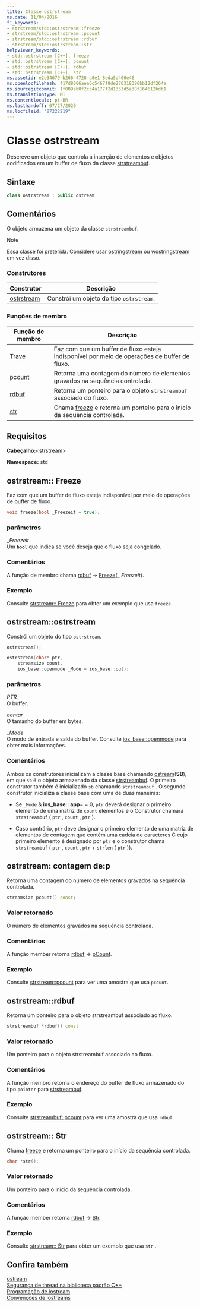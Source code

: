```yaml
---
title: Classe ostrstream
ms.date: 11/04/2016
f1_keywords:
- strstream/std::ostrstream::freeze
- strstream/std::ostrstream::pcount
- strstream/std::ostrstream::rdbuf
- strstream/std::ostrstream::str
helpviewer_keywords:
- std::ostrstream [C++], freeze
- std::ostrstream [C++], pcount
- std::ostrstream [C++], rdbuf
- std::ostrstream [C++], str
ms.assetid: e2e34679-b266-4728-a8e1-8eda5d400e46
ms.openlocfilehash: f17d8006aea6c5467f8de270318386bb12df264a
ms.sourcegitcommit: 1f009ab0f2cc4a177f2d1353d5a38f164612bdb1
ms.translationtype: MT
ms.contentlocale: pt-BR
ms.lasthandoff: 07/27/2020
ms.locfileid: "87222219"
---
```

# <a name="ostrstream-class"></a>Classe ostrstream

Descreve um objeto que controla a inserção de elementos e objetos codificados em um buffer de fluxo da classe [strstreambuf](../standard-library/strstreambuf-class.md).

## <a name="syntax"></a>Sintaxe

```cpp
class ostrstream : public ostream
```

## <a name="remarks"></a>Comentários

O objeto armazena um objeto da classe `strstreambuf`.

> [!NOTE]
> Essa classe foi preterida. Considere usar [ostringstream](../standard-library/sstream-typedefs.md#ostringstream) ou [wostringstream](../standard-library/sstream-typedefs.md#wostringstream) em vez disso.

### <a name="constructors"></a>Construtores

|Construtor|Descrição|
|-|-|
|[ostrstream](#ostrstream)|Constrói um objeto do tipo `ostrstream`.|

### <a name="member-functions"></a>Funções de membro

|Função de membro|Descrição|
|-|-|
|[Trave](#freeze)|Faz com que um buffer de fluxo esteja indisponível por meio de operações de buffer de fluxo.|
|[pcount](#pcount)|Retorna uma contagem do número de elementos gravados na sequência controlada.|
|[rdbuf](#rdbuf)|Retorna um ponteiro para o objeto `strstreambuf` associado do fluxo.|
|[str](#str)|Chama [freeze](../standard-library/strstreambuf-class.md#freeze) e retorna um ponteiro para o início da sequência controlada.|

## <a name="requirements"></a>Requisitos

**Cabeçalho:**\<strstream>

**Namespace:** std

## <a name="ostrstreamfreeze"></a><a name="freeze"></a>ostrstream:: Freeze

Faz com que um buffer de fluxo esteja indisponível por meio de operações de buffer de fluxo.

```cpp
void freeze(bool _Freezeit = true);
```

### <a name="parameters"></a>parâmetros

*_Freezeit*\
Um **`bool`** que indica se você deseja que o fluxo seja congelado.

### <a name="remarks"></a>Comentários

A função de membro chama [rdbuf](#rdbuf)  ->  [Freeze](../standard-library/strstreambuf-class.md#freeze)(_ *Freezeit*).

### <a name="example"></a>Exemplo

Consulte [strstream:: Freeze](../standard-library/strstreambuf-class.md#freeze) para obter um exemplo que usa `freeze` .

## <a name="ostrstreamostrstream"></a><a name="ostrstream"></a>ostrstream::ostrstream

Constrói um objeto do tipo `ostrstream`.

```cpp
ostrstream();

ostrstream(char* ptr,
    streamsize count,
    ios_base::openmode _Mode = ios_base::out);
```

### <a name="parameters"></a>parâmetros

*PTR*\
O buffer.

*contar*\
O tamanho do buffer em bytes.

*_Mode*\
O modo de entrada e saída do buffer. Consulte [ios_base::openmode](../standard-library/ios-base-class.md#openmode) para obter mais informações.

### <a name="remarks"></a>Comentários

Ambos os construtores inicializam a classe base chamando [ostream](../standard-library/ostream-typedefs.md#ostream)(**SB**), em que `sb` é o objeto armazenado da classe [strstreambuf](../standard-library/strstreambuf-class.md). O primeiro construtor também é inicializado `sb` chamando `strstreambuf` . O segundo construtor inicializa a classe base com uma de duas maneiras:

- Se `_Mode`  &  **ios_base:: app**= = 0, `ptr` deverá designar o primeiro elemento de uma matriz de `count` elementos e o Construtor chamará `strstreambuf` ( `ptr` , `count` , `ptr` ).

- Caso contrário, `ptr` deve designar o primeiro elemento de uma matriz de elementos de contagem que contém uma cadeia de caracteres C cujo primeiro elemento é designado por `ptr` e o construtor chama `strstreambuf` ( `ptr` , `count` , `ptr`  +  `strlen` ( `ptr` )).

## <a name="ostrstreampcount"></a><a name="pcount"></a>ostrstream: contagem de:p

Retorna uma contagem do número de elementos gravados na sequência controlada.

```cpp
streamsize pcount() const;
```

### <a name="return-value"></a>Valor retornado

O número de elementos gravados na sequência controlada.

### <a name="remarks"></a>Comentários

A função member retorna [rdbuf](#rdbuf)  ->  [pCount](../standard-library/strstreambuf-class.md#pcount).

### <a name="example"></a>Exemplo

Consulte [strstream::pcount](../standard-library/strstreambuf-class.md#pcount) para ver uma amostra que usa `pcount`.

## <a name="ostrstreamrdbuf"></a><a name="rdbuf"></a>ostrstream::rdbuf

Retorna um ponteiro para o objeto strstreambuf associado ao fluxo.

```cpp
strstreambuf *rdbuf() const
```

### <a name="return-value"></a>Valor retornado

Um ponteiro para o objeto strstreambuf associado ao fluxo.

### <a name="remarks"></a>Comentários

A função membro retorna o endereço do buffer de fluxo armazenado do tipo `pointer` para [strstreambuf](../standard-library/strstreambuf-class.md).

### <a name="example"></a>Exemplo

Consulte [strstreambuf::pcount](../standard-library/strstreambuf-class.md#pcount) para ver uma amostra que usa `rdbuf`.

## <a name="ostrstreamstr"></a><a name="str"></a>ostrstream:: Str

Chama [freeze](../standard-library/strstreambuf-class.md#freeze) e retorna um ponteiro para o início da sequência controlada.

```cpp
char *str();
```

### <a name="return-value"></a>Valor retornado

Um ponteiro para o início da sequência controlada.

### <a name="remarks"></a>Comentários

A função member retorna [rdbuf](#rdbuf)  ->  [Str](../standard-library/strstreambuf-class.md#str).

### <a name="example"></a>Exemplo

Consulte [strstream:: Str](../standard-library/strstreambuf-class.md#str) para obter um exemplo que usa `str` .

## <a name="see-also"></a>Confira também

[ostream](../standard-library/ostream-typedefs.md#ostream)\
[Segurança de thread na biblioteca padrão C++](../standard-library/thread-safety-in-the-cpp-standard-library.md)\
[Programação de iostream](../standard-library/iostream-programming.md)\
[Convenções de iostreams](../standard-library/iostreams-conventions.md)
